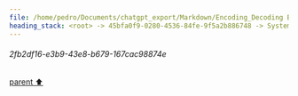 ```yaml
---
file: /home/pedro/Documents/chatgpt_export/Markdown/Encoding_Decoding Benchmark Results.md
heading_stack: <root> -> 45bfa0f9-0280-4536-84fe-9f5a2b886748 -> System -> 6e6dc52e-87cd-443f-8455-8f3b2627c1a5 -> System -> aaa2d7d6-5705-4351-a4b5-6ac5b9bb328d -> User -> 2fb2df16-e3b9-43e8-b679-167cac98874e
---
```

###### 2fb2df16-e3b9-43e8-b679-167cac98874e
[parent ⬆️](#aaa2d7d6-5705-4351-a4b5-6ac5b9bb328d)
